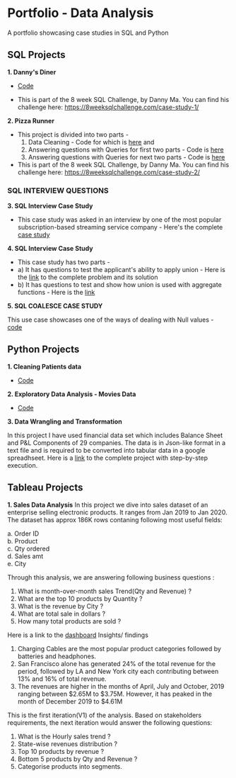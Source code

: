 # Portfolio - Data Analysis
A portfolio showcasing case studies in SQL and Python

## SQL Projects

**1. Danny's Diner** 
* [Code](https://github.com/Mansi242401/Portfolio/blob/main/sql_queries_with_results1.md) <br>

* This is part of the 8 week SQL Challenge, by Danny Ma. You can find his challenge here: https://8weeksqlchallenge.com/case-study-1/

**2. Pizza Runner**
* This project is divided into two parts -<br>
  1. Data Cleaning - Code for which is [here](https://github.com/Mansi242401/Portfolio/blob/main/sql_queries_with_results2a.md) and <br>
  2. Answering questions with Queries for first two parts - Code is [here](https://github.com/Mansi242401/Portfolio/blob/main/sql_queries_with_results2b.md)
  3. Answering questions with Queries for next two parts - Code is [here](https://github.com/Mansi242401/Portfolio/blob/main/sql_queries_with_results2c.md)
* This is part of the 8 week SQL Challenge, by Danny Ma. You can find his challenge here: https://8weeksqlchallenge.com/case-study-2/


### SQL INTERVIEW QUESTIONS

**3. SQL Interview Case Study**
* This case study was asked in an interview by one of the most popular subscription-based streaming service company - Here's the complete [case study](https://github.com/Mansi242401/Portfolio/blob/main/sql_interview_case1.md)

**4. SQL Interview Case Study**
* This case study has two parts -
* a) It has questions to test the applicant's ability to apply union - Here is the [link](https://github.com/Mansi242401/Portfolio/blob/main/sql_interview_case2.md) to the complete problem and its solution
* b) It has questions to test and show how union is used with aggregate functions - Here is the [link](https://github.com/Mansi242401/Portfolio/blob/main/sql_interview_case_3.md)

**5. SQL COALESCE CASE STUDY**

This use case showcases one of the ways of dealing with Null values - [code](https://github.com/Mansi242401/Portfolio/blob/main/sql_intervieiw_case4.md)


## Python Projects

**1. Cleaning Patients data** 
* [Code](https://github.com/Mansi242401/Data_Wrangling/tree/main) <br>

**2. Exploratory Data Analysis - Movies Data**
* [Code](https://github.com/Mansi242401/EDA_movies) <br>

**3. Data Wrangling and Transformation** <br>

In this project I have used financial data set which includes Balance Sheet and P&L Components of 29 companies. The data is in Json-like format in a text file and is required to be converted into tabular data in a google spreadhseet. Here is a [link](https://github.com/Mansi242401/text_df_googlesheet/tree/main) to the complete project with step-by-step execution.

## Tableau Projects

**1. Sales Data Analysis**
In this project we dive into sales dataset of an enterprise selling electronic products. It ranges from Jan 2019 to Jan 2020. The dataset has approx 186K rows contaning following most useful fields:

a. Order ID <br>
b. Product <br>
c. Qty ordered <br>
d. Sales amt <br>
e. City

Through this analysis, we are answering following business questions :
1. What is month-over-month sales Trend(Qty and Revenue) ?
2. What are the top 10 products by Quantity ?
3. What is the revenue by City ?
4. What are total sale in dollars ?
5. How many total products are sold ?

Here is a link to the [dashboard](https://public.tableau.com/app/profile/mansi.vermani7229/viz/SalesDataAnalysis_17005173571260/Dashboard1)
Insights/ findings
1. Charging Cables are the most popular product categories followed by batteries and headphones.
2. San Francisco alone has generated 24% of the total revenue for the period, followed by LA and New York city each contributing between 13% and 16% of total revenue.
3. The revenues are higher in the months of April, July and October, 2019 ranging between $2.65M to $3.75M. However, it has peaked in the month of December 2019 to $4.61M

This is the first iteration(V1) of the analysis. Based on stakeholders requirements, the next iteration would answer the following questions:
1. What is the Hourly sales trend ?
2. State-wise revenues distribution ?
3. Top 10 products by revenue ?
4. Bottom 5 products by Qty and Revenue ?
5. Categorise products into segments.

